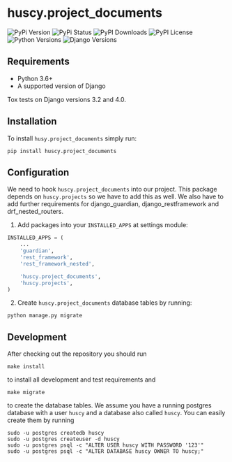 huscy.project_documents
======

![PyPi Version](https://img.shields.io/pypi/v/huscy-project_documents.svg)
![PyPi Status](https://img.shields.io/pypi/status/huscy-project_documents)
![PyPI Downloads](https://img.shields.io/pypi/dm/huscy-project_documents)
![PyPI License](https://img.shields.io/pypi/l/huscy-project_documents?color=yellow)
![Python Versions](https://img.shields.io/pypi/pyversions/huscy-project_documents.svg)
![Django Versions](https://img.shields.io/pypi/djversions/huscy-project_documents)



Requirements
------

- Python 3.6+
- A supported version of Django

Tox tests on Django versions 3.2 and 4.0.



Installation
------

To install `husy.project_documents` simply run:
```
pip install huscy.project_documents
```



Configuration
------

We need to hook `huscy.project_documents` into our project.
This package depends on `huscy.projects` so we have to add this as well.
We also have to add further requirements for django_guardian, django_restframework and drf_nested_routers.

1. Add packages into your `INSTALLED_APPS` at settings module:

```python
INSTALLED_APPS = (
    ...
    'guardian',
    'rest_framework',
    'rest_framework_nested',

    'huscy.project_documents',
    'huscy.projects',
)
```

2. Create `huscy.project_documents` database tables by running:

```
python manage.py migrate
```


Development
------

After checking out the repository you should run

```
make install
```

to install all development and test requirements and

```
make migrate
```

to create the database tables.
We assume you have a running postgres database with a user `huscy` and a database also called `huscy`.
You can easily create them by running

```
sudo -u postgres createdb huscy
sudo -u postgres createuser -d huscy
sudo -u postgres psql -c "ALTER USER huscy WITH PASSWORD '123'"
sudo -u postgres psql -c "ALTER DATABASE huscy OWNER TO huscy;"
```
